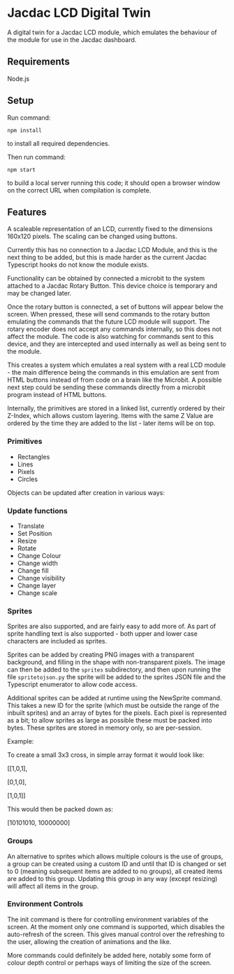 # Jacdac LCD Digital Twin

A digital twin for a Jacdac LCD module, which emulates the behaviour of the module for use in the Jacdac dashboard.

## Requirements

Node.js

## Setup

Run command:

`npm install`

to install all required dependencies.

Then run command:

`npm start`

to build a local server running this code; it should open a browser window on the correct URL when compilation is complete.

## Features

A scaleable representation of an LCD, currently fixed to the dimensions 160x120 pixels. The scaling can be changed using buttons.

Currently this has no connection to a Jacdac LCD Module, and this is the next thing to be added, but this is made harder as the current Jacdac Typescript hooks do not know the module exists.

Functionality can be obtained by connected a microbit to the system attached to a Jacdac Rotary Button. This device choice is temporary and may be changed later.

Once the rotary button is connected, a set of buttons will appear below the screen. When pressed, these will send commands to the rotary button emulating the commands that the future LCD module will support. The rotary encoder does not accept any commands internally, so this does not affect the module. The code is also watching for commands sent to this device, and they are intercepted and used internally as well as being sent to the module.

This creates a system which emulates a real system with a real LCD module - the main difference being the commands in this emulation are sent from HTML buttons instead of from code on a brain like the Microbit. A possible next step could be sending these commands directly from a microbit program instead of HTML buttons.

Internally, the primitives are stored in a linked list, currently ordered by their Z-Index, which allows custom layering. Items with the same Z Value are ordered by the time they are added to the list - later items will be on top.

### Primitives

- Rectangles
- Lines
- Pixels
- Circles

Objects can be updated after creation in various ways:

### Update functions

- Translate
- Set Position
- Resize
- Rotate
- Change Colour
- Change width
- Change fill
- Change visibility
- Change layer
- Change scale

### Sprites

Sprites are also supported, and are fairly easy to add more of. As part of sprite handling text is also supported - both upper and lower case characters are included as sprites.

Sprites can be added by creating PNG images with a transparent background, and filling in the shape with non-transparent pixels. The image can then be added to the `sprites` subdirectory, and then upon running the file `spritetojson.py` the sprite will be added to the sprites JSON file and the Typescript enumerator to allow code access.

Additional sprites can be added at runtime using the NewSprite command. This takes a new ID for the sprite (which must be outside the range of the inbuilt sprites) and an array of bytes for the pixels. Each pixel is represented as a bit; to allow sprites as large as possible these must be packed into bytes. These sprites are stored in memory only, so are per-session.

Example:

To create a small 3x3 cross, in simple array format it would look like:

[[1,0,1],

 [0,1,0],

 [1,0,1]]

This would then be packed down as:

[10101010, 10000000]

### Groups

An alternative to sprites which allows multiple colours is the use of groups, a group can be created using a custom ID and until that ID is changed or set to 0 (meaning subsequent items are added to no groups), all created items are added to this group. Updating this group in any way (except resizing) will affect all items in the group.

### Environment Controls

The init command is there for controlling environment variables of the screen. At the moment only one command is supported, which disables the auto-refresh of the screen. This gives manual control over the refreshing to the user, allowing the creation of animations and the like.

More commands could definitely be added here, notably some form of colour depth control or perhaps ways of limiting the size of the screen.
